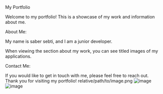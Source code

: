 My Portfolio                                                             


Welcome to my portfolio! This is a showcase of my work and information about me.                                                   

About Me:                                                  

My name is saber sebti, and I am a junior developer.







When viewing the section about my work, you can see titled images of my applications.

Contact Me:

If you would like to get in touch with me, please feel free to reach out. 
Thank you for visiting my portfolio!
relative/path/to/image.png
![image](https://user-images.githubusercontent.com/76743603/224086218-0c62f7aa-ade7-4bb1-81d4-415a438f66f2.png)
![image](https://user-images.githubusercontent.com/76743603/224086409-3a06d599-c772-42cb-b83b-62ab63894c07.png)
